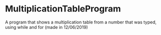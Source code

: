 # MultiplicationTableProgram
A program that shows a multiplication table from a number that was typed, using while and for (made in 12/06/2019)
